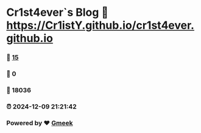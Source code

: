 # Cr1st4ever`s Blog :link: https://Cr1istY.github.io/cr1st4ever.github.io 
### :page_facing_up: [15](https://Cr1istY.github.io/cr1st4ever.github.io/tag.html) 
### :speech_balloon: 0 
### :hibiscus: 18036 
### :alarm_clock: 2024-12-09 21:21:42 
### Powered by :heart: [Gmeek](https://github.com/Meekdai/Gmeek)
